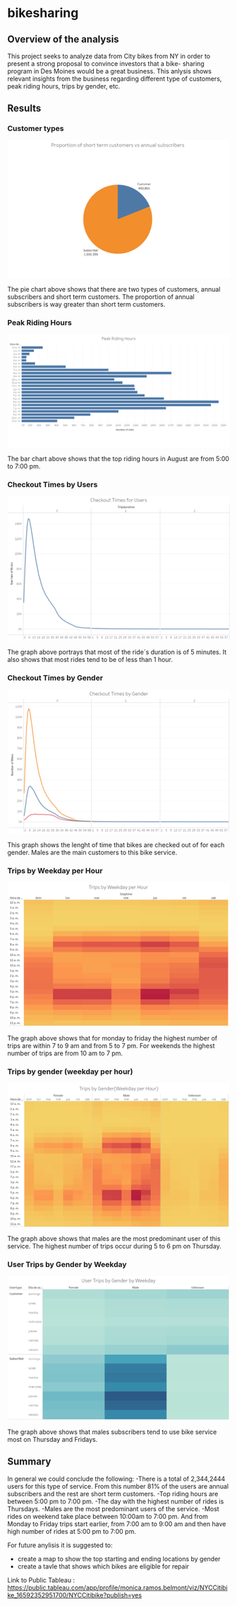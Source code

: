 # bikesharing

## Overview of the analysis

This project seeks to analyze data from City bikes from NY in order to present a strong proposal to convince investors that a bike- sharing program in Des Moines would be a great business. This anlysis shows relevant insights from the business regarding different type of customers, peak riding hours, trips by gender, etc. 

## Results

### Customer types


![](images/SubscribersvsCustomers.png)

The pie chart above shows that there are two types of customers, annual subscribers and short term customers. The proportion of annual subscribers is way greater than short term customers. 

### Peak Riding Hours

![](images/PeakRidingHours.png)

The bar chart above shows that the top riding hours in August are from 5:00 to 7:00 pm. 

### Checkout Times by Users

![](images/CheckoutTimesforUsers.png)

The graph above portrays that most of the ride´s duration is of 5 minutes. It also shows that most rides tend to be of less than 1 hour.

### Checkout Times by Gender

![](images/CheckoutTimesbyGender.png)

This graph shows the lenght of time that bikes are checked out of for each gender. Males are the main customers to this bike service.

### Trips by Weekday per Hour

![](images/TripsbyWeekdayperHour.png)

The graph above shows that for monday to friday the highest number of trips are within 7 to 9 am and from 5 to 7 pm. For weekends the highest number of trips are from 10 am to 7 pm. 

### Trips by gender (weekday per hour)

![](images/TripsbyGender(WeekdayperHour).png)

The graph above shows that males are the most predominant user of this service. The highest number of trips occur during 5 to 6 pm on Thursday.

### User Trips by Gender by Weekday 

![](images/UserTripsbyGenderbyWeekday.png)

The graph above shows that males subscribers tend to use bike service most on Thursday and Fridays. 

## Summary 

In general we could conclude the following:
  -There is a total of 2,344,2444 users for this type of service. From this number 81% of the users are annual subscribers and the rest are short term customers. 
  -Top riding hours are between 5:00 pm to 7:00 pm.
  -The day with the highest number of rides is Thursdays. 
  -Males are the most predominant users of the service. 
  -Most rides on weekend take place between 10:00am to 7:00 pm. And from Monday to Friday trips start earlier, from 7:00 am to 9:00 am and then have high number of       rides at 5:00 pm to 7:00 pm.
  
For future anylisis it is suggested to:
- create a map to show the top starting and ending locations by gender
- create a tavle that shows which bikes are eligible for repair

Link to Public Tableau : https://public.tableau.com/app/profile/monica.ramos.belmont/viz/NYCCitibike_16592352951700/NYCCitibike?publish=yes








